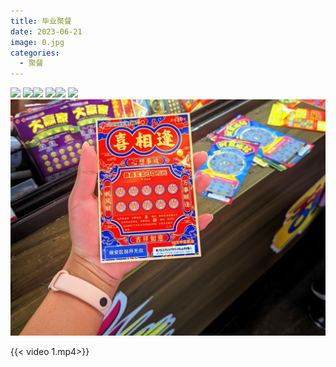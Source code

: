```yaml
---
title: 毕业聚餐
date: 2023-06-21
image: 0.jpg
categories:
  - 聚餐
---
```


![](1.jpg)
![](2.jpg)![](3.jpg)
![](4.jpg)![](5.jpg)
![](6.jpg)![](7.jpg)

{{< video 1.mp4>}}